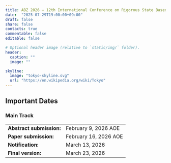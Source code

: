 ```yaml
---
title: ABZ 2026 – 12th International Conference on Rigorous State Based Methods
date:  "2025-07-29T19:00:00+09:00"
draft: false
share: false
contacts: true
commentable: false
editable: false

# Optional header image (relative to `static/img/` folder).
header:
  caption: ""
  image: ""

skyline: 
  image: "tokyo-skyline.svg"
  url: "https://en.wikipedia.org/wiki/Tokyo"
---
```


## Important Dates 

### Main Track
|                                                                                |                       |
|--------------------------------------------------------------------------------|-----------------------|
| **Abstract submission:** | February 9, 2026 AOE |
| **Paper submission:** | February 16, 2026 AOE |
| **Notification:** | March 13, 2026        |
| **Final version:** | March 23, 2026         |